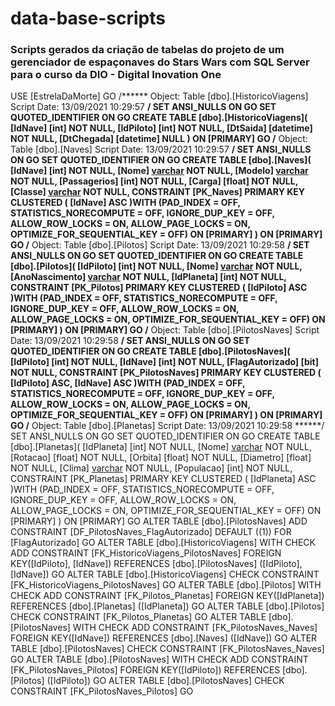# data-base-scripts
### Scripts gerados da criação de tabelas do projeto de um gerenciador de espaçonaves do Stars Wars com SQL Server para o curso da DIO - Digital Inovation One


USE [EstrelaDaMorte]
GO
/****** Object:  Table [dbo].[HistoricoViagens]    Script Date: 13/09/2021 10:29:57 ******/
SET ANSI_NULLS ON
GO
SET QUOTED_IDENTIFIER ON
GO
CREATE TABLE [dbo].[HistoricoViagens](
	[IdNave] [int] NOT NULL,
	[IdPiloto] [int] NOT NULL,
	[DtSaida] [datetime] NOT NULL,
	[DtChegada] [datetime] NULL
) ON [PRIMARY]
GO
/****** Object:  Table [dbo].[Naves]    Script Date: 13/09/2021 10:29:57 ******/
SET ANSI_NULLS ON
GO
SET QUOTED_IDENTIFIER ON
GO
CREATE TABLE [dbo].[Naves](
	[IdNave] [int] NOT NULL,
	[Nome] [varchar](100) NOT NULL,
	[Modelo] [varchar](150) NOT NULL,
	[Passagerios] [int] NOT NULL,
	[Carga] [float] NOT NULL,
	[Classe] [varchar](100) NOT NULL,
 CONSTRAINT [PK_Naves] PRIMARY KEY CLUSTERED 
(
	[IdNave] ASC
)WITH (PAD_INDEX = OFF, STATISTICS_NORECOMPUTE = OFF, IGNORE_DUP_KEY = OFF, ALLOW_ROW_LOCKS = ON, ALLOW_PAGE_LOCKS = ON, OPTIMIZE_FOR_SEQUENTIAL_KEY = OFF) ON [PRIMARY]
) ON [PRIMARY]
GO
/****** Object:  Table [dbo].[Pilotos]    Script Date: 13/09/2021 10:29:58 ******/
SET ANSI_NULLS ON
GO
SET QUOTED_IDENTIFIER ON
GO
CREATE TABLE [dbo].[Pilotos](
	[IdPiloto] [int] NOT NULL,
	[Nome] [varchar](200) NOT NULL,
	[AnoNascimento] [varchar](10) NOT NULL,
	[IdPlaneta] [int] NOT NULL,
 CONSTRAINT [PK_Pilotos] PRIMARY KEY CLUSTERED 
(
	[IdPiloto] ASC
)WITH (PAD_INDEX = OFF, STATISTICS_NORECOMPUTE = OFF, IGNORE_DUP_KEY = OFF, ALLOW_ROW_LOCKS = ON, ALLOW_PAGE_LOCKS = ON, OPTIMIZE_FOR_SEQUENTIAL_KEY = OFF) ON [PRIMARY]
) ON [PRIMARY]
GO
/****** Object:  Table [dbo].[PilotosNaves]    Script Date: 13/09/2021 10:29:58 ******/
SET ANSI_NULLS ON
GO
SET QUOTED_IDENTIFIER ON
GO
CREATE TABLE [dbo].[PilotosNaves](
	[IdPiloto] [int] NOT NULL,
	[IdNave] [int] NOT NULL,
	[FlagAutorizado] [bit] NOT NULL,
 CONSTRAINT [PK_PilotosNaves] PRIMARY KEY CLUSTERED 
(
	[IdPiloto] ASC,
	[IdNave] ASC
)WITH (PAD_INDEX = OFF, STATISTICS_NORECOMPUTE = OFF, IGNORE_DUP_KEY = OFF, ALLOW_ROW_LOCKS = ON, ALLOW_PAGE_LOCKS = ON, OPTIMIZE_FOR_SEQUENTIAL_KEY = OFF) ON [PRIMARY]
) ON [PRIMARY]
GO
/****** Object:  Table [dbo].[Planetas]    Script Date: 13/09/2021 10:29:58 ******/
SET ANSI_NULLS ON
GO
SET QUOTED_IDENTIFIER ON
GO
CREATE TABLE [dbo].[Planetas](
	[IdPlaneta] [int] NOT NULL,
	[Nome] [varchar](50) NOT NULL,
	[Rotacao] [float] NOT NULL,
	[Orbita] [float] NOT NULL,
	[Diametro] [float] NOT NULL,
	[Clima] [varchar](50) NOT NULL,
	[Populacao] [int] NOT NULL,
 CONSTRAINT [PK_Planetas] PRIMARY KEY CLUSTERED 
(
	[IdPlaneta] ASC
)WITH (PAD_INDEX = OFF, STATISTICS_NORECOMPUTE = OFF, IGNORE_DUP_KEY = OFF, ALLOW_ROW_LOCKS = ON, ALLOW_PAGE_LOCKS = ON, OPTIMIZE_FOR_SEQUENTIAL_KEY = OFF) ON [PRIMARY]
) ON [PRIMARY]
GO
ALTER TABLE [dbo].[PilotosNaves] ADD  CONSTRAINT [DF_PilotosNaves_FlagAutorizado]  DEFAULT ((1)) FOR [FlagAutorizado]
GO
ALTER TABLE [dbo].[HistoricoViagens]  WITH CHECK ADD  CONSTRAINT [FK_HistoricoViagens_PilotosNaves] FOREIGN KEY([IdPiloto], [IdNave])
REFERENCES [dbo].[PilotosNaves] ([IdPiloto], [IdNave])
GO
ALTER TABLE [dbo].[HistoricoViagens] CHECK CONSTRAINT [FK_HistoricoViagens_PilotosNaves]
GO
ALTER TABLE [dbo].[Pilotos]  WITH CHECK ADD  CONSTRAINT [FK_Pilotos_Planetas] FOREIGN KEY([IdPlaneta])
REFERENCES [dbo].[Planetas] ([IdPlaneta])
GO
ALTER TABLE [dbo].[Pilotos] CHECK CONSTRAINT [FK_Pilotos_Planetas]
GO
ALTER TABLE [dbo].[PilotosNaves]  WITH CHECK ADD  CONSTRAINT [FK_PilotosNaves_Naves] FOREIGN KEY([IdNave])
REFERENCES [dbo].[Naves] ([IdNave])
GO
ALTER TABLE [dbo].[PilotosNaves] CHECK CONSTRAINT [FK_PilotosNaves_Naves]
GO
ALTER TABLE [dbo].[PilotosNaves]  WITH CHECK ADD  CONSTRAINT [FK_PilotosNaves_Pilotos] FOREIGN KEY([IdPiloto])
REFERENCES [dbo].[Pilotos] ([IdPiloto])
GO
ALTER TABLE [dbo].[PilotosNaves] CHECK CONSTRAINT [FK_PilotosNaves_Pilotos]
GO
